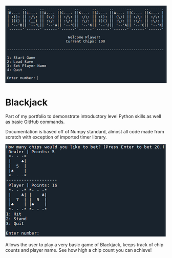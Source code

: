 ![Splash screen of Blackjack game displaying logo and main menu.](Blackjack_Splash_Screen.png)

# Blackjack
Part of my portfolio to demonstrate introductory level Python skills as well as basic GitHub commands.

Documentation is based off of Numpy standard, almost all code made from scratch with exception of imported timer library.

![Start screen shown when the dealer and player hands are dealt and the computer is waiting for one of three options to be selected.](Game_Start.png)

Allows the user to play a very basic game of Blackjack, keeps track of chip counts and player name. See how high a chip count you can achieve!